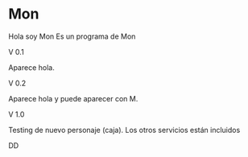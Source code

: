 # Mon
Hola soy Mon
Es un programa de Mon

V 0.1

Aparece hola.

V 0.2

Aparece hola y puede aparecer con M.

V 1.0

Testing de nuevo personaje (caja).
Los otros servicios están incluidos

DD
